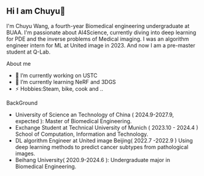 ## Hi I am Chuyu👋

I'm Chuyu Wang, a fourth-year Biomedical engineering undergraduate at BUAA. I'm passionate about AI4Science, currently diving into deep learning for PDE and the inverse problems of Medical imaging. I was an algorithm engineer intern for ML at United image in 2023. And now I am a pre-master student at Q-Lab.

About me
- 🔭 I’m currently working on USTC
- 🌱 I’m currently learning NeRF and 3DGS
- ⚡ Hobbies:Steam, bike, cook and ..

BackGround
- University of Science an Technology of China ( 2024.9-2027.9, expected ): Master of Biomedical Engineering.
- Exchange Student at Technical University of Munich ( 2023.10 - 2024.4 ) School of Computation, Information and Technology.
- DL algorithm Engineer at United image Beijing( 2022.7 -2022.9 ) Using deep learning methods to predict cancer subtypes from pathological images.
- Beihang University( 2020.9-2024.6 ): Undergraduate major in Biomedical Engineering.

